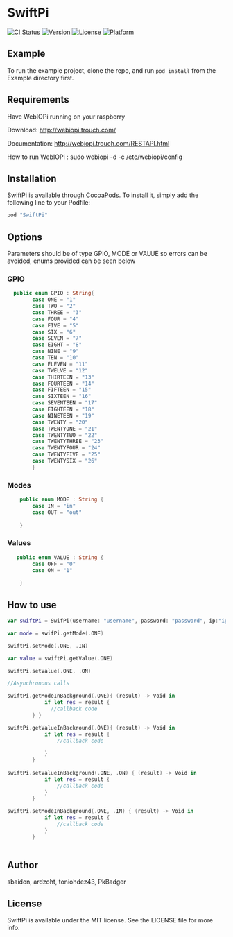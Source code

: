 # SwiftPi

[![CI Status](http://img.shields.io/travis/sbaidon/SwiftPi.svg?style=flat)](https://travis-ci.org/sbaidon/SwiftPi)
[![Version](https://img.shields.io/cocoapods/v/SwiftPi.svg?style=flat)](http://cocoapods.org/pods/SwiftPi)
[![License](https://img.shields.io/cocoapods/l/SwiftPi.svg?style=flat)](http://cocoapods.org/pods/SwiftPi)
[![Platform](https://img.shields.io/cocoapods/p/SwiftPi.svg?style=flat)](http://cocoapods.org/pods/SwiftPi)

## Example

To run the example project, clone the repo, and run `pod install` from the Example directory first.

## Requirements

Have WebIOPi running on your raspberry

Download: http://webiopi.trouch.com/

Documentation: http://webiopi.trouch.com/RESTAPI.html

How to run WebIOPi : sudo webiopi -d -c /etc/webiopi/config


## Installation

SwiftPi is available through [CocoaPods](http://cocoapods.org). To install
it, simply add the following line to your Podfile:

```ruby
pod "SwiftPi"
```


## Options

Parameters should be of type GPIO, MODE or VALUE so errors can be avoided, enums provided can be seen below

### GPIO

```swift
  public enum GPIO : String{
        case ONE = "1"
        case TWO = "2"
        case THREE = "3"
        case FOUR = "4"
        case FIVE = "5"
        case SIX = "6"
        case SEVEN = "7"
        case EIGHT = "8"
        case NINE = "9"
        case TEN = "10"
        case ELEVEN = "11"
        case TWELVE = "12"
        case THIRTEEN = "13"
        case FOURTEEN = "14"
        case FIFTEEN = "15"
        case SIXTEEN = "16"
        case SEVENTEEN = "17"
        case EIGHTEEN = "18"
        case NINETEEN = "19"
        case TWENTY = "20"
        case TWENTYONE = "21"
        case TWENTYTWO = "22"
        case TWENTYTHREE = "23"
        case TWENTYFOUR = "24"
        case TWENTYFIVE = "25"
        case TWENTYSIX = "26"
        }
```

### Modes

```swift
    public enum MODE : String {
        case IN = "in"
        case OUT = "out"
        
    }
```

### Values

```swift
   public enum VALUE : String {
        case OFF = "0"
        case ON = "1"
        
    }
```

## How to use

```swift
var swiftPi = SwifPi(username: "username", password: "password", ip:"ip", port: "port")

var mode = swifPi.getMode(.ONE)

swiftPi.setMode(.ONE, .IN)

var value = swiftPi.getValue(.ONE)

swiftPi.setValue(.ONE, .ON)

//Asynchronous calls

swiftPi.getModeInBackground(.ONE){ (result) -> Void in
            if let res = result {
              //callback code       
        } }

swiftPi.getValueInBackround(.ONE){ (result) -> Void in
            if let res = result {
                //callback code
                
            }
        }
        
swiftPi.setValueInBackground(.ONE, .ON) { (result) -> Void in
            if let res = result {
                //callback code
            }
        }

swiftPi.setModeInBackground(.ONE, .IN) { (result) -> Void in
            if let res = result {
                //callback code
            }
        }
  
```

## Author

sbaidon, ardzoht, toniohdez43, PkBadger

## License

SwiftPi is available under the MIT license. See the LICENSE file for more info.
